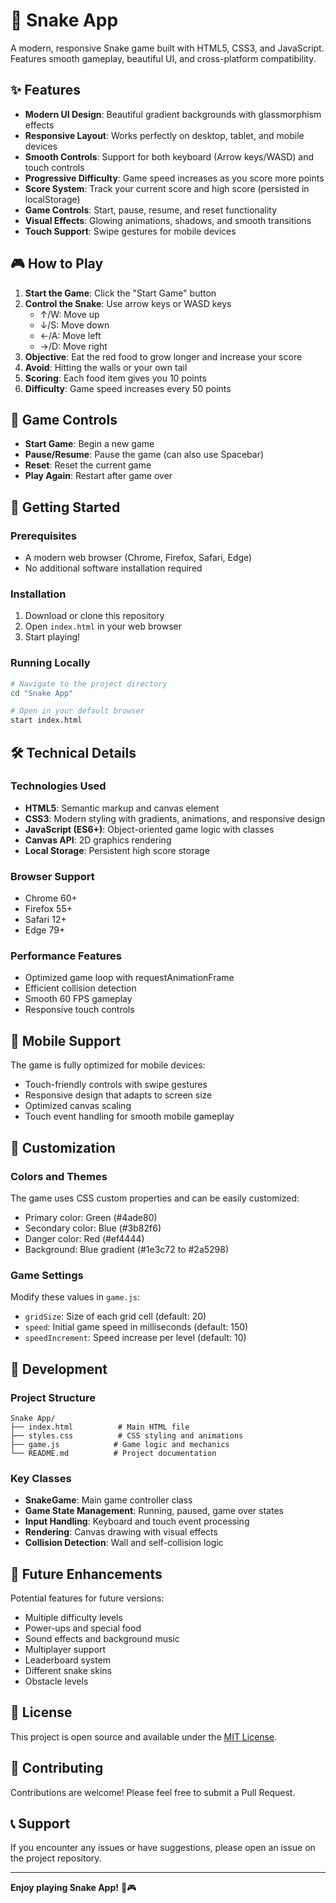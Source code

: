 # 🐍 Snake App

A modern, responsive Snake game built with HTML5, CSS3, and JavaScript. Features smooth gameplay, beautiful UI, and cross-platform compatibility.

## ✨ Features

- **Modern UI Design**: Beautiful gradient backgrounds with glassmorphism effects
- **Responsive Layout**: Works perfectly on desktop, tablet, and mobile devices
- **Smooth Controls**: Support for both keyboard (Arrow keys/WASD) and touch controls
- **Progressive Difficulty**: Game speed increases as you score more points
- **Score System**: Track your current score and high score (persisted in localStorage)
- **Game Controls**: Start, pause, resume, and reset functionality
- **Visual Effects**: Glowing animations, shadows, and smooth transitions
- **Touch Support**: Swipe gestures for mobile devices

## 🎮 How to Play

1. **Start the Game**: Click the "Start Game" button
2. **Control the Snake**: Use arrow keys or WASD keys
   - ↑/W: Move up
   - ↓/S: Move down
   - ←/A: Move left
   - →/D: Move right
3. **Objective**: Eat the red food to grow longer and increase your score
4. **Avoid**: Hitting the walls or your own tail
5. **Scoring**: Each food item gives you 10 points
6. **Difficulty**: Game speed increases every 50 points

## 🎯 Game Controls

- **Start Game**: Begin a new game
- **Pause/Resume**: Pause the game (can also use Spacebar)
- **Reset**: Reset the current game
- **Play Again**: Restart after game over

## 🚀 Getting Started

### Prerequisites
- A modern web browser (Chrome, Firefox, Safari, Edge)
- No additional software installation required

### Installation
1. Download or clone this repository
2. Open `index.html` in your web browser
3. Start playing!

### Running Locally
```bash
# Navigate to the project directory
cd "Snake App"

# Open in your default browser
start index.html
```

## 🛠️ Technical Details

### Technologies Used
- **HTML5**: Semantic markup and canvas element
- **CSS3**: Modern styling with gradients, animations, and responsive design
- **JavaScript (ES6+)**: Object-oriented game logic with classes
- **Canvas API**: 2D graphics rendering
- **Local Storage**: Persistent high score storage

### Browser Support
- Chrome 60+
- Firefox 55+
- Safari 12+
- Edge 79+

### Performance Features
- Optimized game loop with requestAnimationFrame
- Efficient collision detection
- Smooth 60 FPS gameplay
- Responsive touch controls

## 📱 Mobile Support

The game is fully optimized for mobile devices:
- Touch-friendly controls with swipe gestures
- Responsive design that adapts to screen size
- Optimized canvas scaling
- Touch event handling for smooth mobile gameplay

## 🎨 Customization

### Colors and Themes
The game uses CSS custom properties and can be easily customized:
- Primary color: Green (#4ade80)
- Secondary color: Blue (#3b82f6)
- Danger color: Red (#ef4444)
- Background: Blue gradient (#1e3c72 to #2a5298)

### Game Settings
Modify these values in `game.js`:
- `gridSize`: Size of each grid cell (default: 20)
- `speed`: Initial game speed in milliseconds (default: 150)
- `speedIncrement`: Speed increase per level (default: 10)

## 🔧 Development

### Project Structure
```
Snake App/
├── index.html          # Main HTML file
├── styles.css          # CSS styling and animations
├── game.js            # Game logic and mechanics
└── README.md          # Project documentation
```

### Key Classes
- **SnakeGame**: Main game controller class
- **Game State Management**: Running, paused, game over states
- **Input Handling**: Keyboard and touch event processing
- **Rendering**: Canvas drawing with visual effects
- **Collision Detection**: Wall and self-collision logic

## 🚀 Future Enhancements

Potential features for future versions:
- Multiple difficulty levels
- Power-ups and special food
- Sound effects and background music
- Multiplayer support
- Leaderboard system
- Different snake skins
- Obstacle levels

## 📄 License

This project is open source and available under the [MIT License](LICENSE).

## 🤝 Contributing

Contributions are welcome! Please feel free to submit a Pull Request.

## 📞 Support

If you encounter any issues or have suggestions, please open an issue on the project repository.

---

**Enjoy playing Snake App!** 🐍🎮
